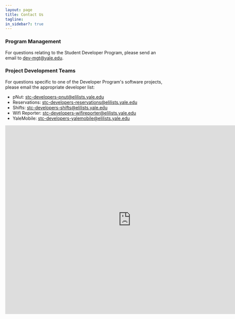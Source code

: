 ```yaml
---
layout: page
title: Contact Us
tagline:
in_sidebar?: true
---
```


### Program Management
For questions relating to the Student Developer Program, please send an email to
[dev-mgt@yale.edu](mailto:dev-mgt@yale.edu).

### Project Development Teams
For questions specific to one of the Developer Program's software projects,
please email the appropriate developer list:

- pNut: [stc-developers-pnut@elilists.yale.edu](mailto:stc-developers-pnut@elilists.yale.edu)
- Reservations: [stc-developers-reservations@elilists.yale.edu](mailto:stc-developers-reservations@elilists.yale.edu)
- Shifts: [stc-developers-shifts@elilists.yale.edu](mailto:stc-developers-shifts@elilists.yale.edu)
- Wifi Reporter: [stc-developers-wifireporter@elilists.yale.edu](mailto:stc-developers-wifireporter@elilists.yale.edu)
- YaleMobile: [stc-developers-yalemobile@elilists.yale.edu](mailto:stc-developers-yalemobile@elilists.yale.edu)

<iframe src="https://www.google.com/calendar/embed?src=yale.edu_faqra1kpm88cchlrc1lts1758s%40group.calendar.google.com&ctz=America/New_York" style="border: 0" width="800" height="600" frameborder="0" scrolling="no"></iframe>
